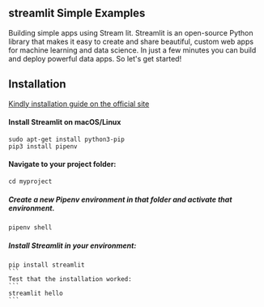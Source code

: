 ## streamlit Simple Examples
Building simple apps using Stream lit. Streamlit is an open-source Python library that makes it easy to create and share beautiful, custom web apps for machine learning and data science. In just a few minutes you can build and deploy powerful data apps. So let's get started!

## Installation 
[Kindly installation guide on the official site](https://docs.streamlit.io/library/get-started/installation)

#### Install Streamlit on macOS/Linux
```
sudo apt-get install python3-pip
pip3 install pipenv
```

#### Navigate to your project folder:
```
cd myproject
```
##### Create a new Pipenv environment in that folder and activate that environment.
```
pipenv shell
```
##### Install Streamlit in your environment:
````
pip install streamlit
```
Test that the installation worked:
```
streamlit hello
```
